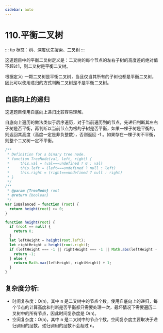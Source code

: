 ```yaml
---
sidebar: auto
---
```


# 110.平衡二叉树

::: tip
标签：树、深度优先搜索、二叉树
:::

这道题目中的平衡二叉树定义是：二叉树的每个节点的左右子树的高度差的绝对值不超过1，则二叉树是平衡二叉树。

根据定义: 一颗二叉树是平衡二叉树，当且仅当其所有的子树也都是平衡二叉树，因此可以使用递归的方式判断二叉树是不是平衡二叉树。

## 自底向上的递归
这道题目使用自底向上递归比较容易理解。

自底向上遍历的做法类似于后序遍历，对于当前遍历到的节点，先递归判断其左右子树是否平衡，再判断以当前节点为根的子树是否平衡，如果一棵子树是平衡的，则返回其高度（高度一定是非负整数），否则返回 -1 。如果存在一棵子树不平衡，则整个二叉树一定不平衡。

```js
/**
 * Definition for a binary tree node.
 * function TreeNode(val, left, right) {
 *     this.val = (val===undefined ? 0 : val)
 *     this.left = (left===undefined ? null : left)
 *     this.right = (right===undefined ? null : right)
 * }
 */
/**
 * @param {TreeNode} root
 * @return {boolean}
 */
var isBalanced = function (root) {
  return height(root) >= 0;
}

function height(root) {
  if (root == null) {
    return 0;
  }
  let leftHeight = height(root.left);
  let rightHeight = height(root.right);
  if (leftHeight === -1 || rightHeight === -1 || Math.abs(leftHeight - rightHeight) > 1) {
    return -1;
  } else {
    return Math.max(leftHeight, rightHeight) + 1;
  }
}
```

## 复杂度分析:
- 时间复杂度：O(n)，其中 n 是二叉树中的节点个数。使用自底向上的递归，每个节点的计算高度和判断是否平衡都只需要处理一次，最坏情况下需要遍历二叉树中的所有节点，因此时间复杂度是 O(n)。
- 空间复杂度：O(n)，其中 n 是二叉树中的节点个数。空间复杂度主要取决于递归调用的层数，递归调用的层数不会超过 n。

